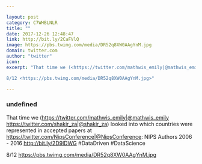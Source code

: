 ```yaml
---

layout: post
category: C7WHBLNLR
title: ""
date: 2017-12-26 12:48:47
link: http://bit.ly/2CaFVlQ
image: https://pbs.twimg.com/media/DR52q8XW0AAgYnM.jpg
domain: twitter.com
author: "twitter"
icon: 
excerpt: "That time we (<https://twitter.com/mathwis_emily|@mathwis_emily> <https://twitter.com/shakir_za|@shakir_za>) looked into which countries were represented in accepted papers at <https://twitter.com/NipsConference|@NipsConference>: NIPS Authors 2006 - 2016 <http://bit.ly/2D9lDWG> #DataDriven #DataScience

8/12 <https://pbs.twimg.com/media/DR52q8XW0AAgYnM.jpg>"

---
```


### undefined

That time we (<https://twitter.com/mathwis_emily|@mathwis_emily> <https://twitter.com/shakir_za|@shakir_za>) looked into which countries were represented in accepted papers at <https://twitter.com/NipsConference|@NipsConference>: NIPS Authors 2006 - 2016 <http://bit.ly/2D9lDWG> #DataDriven #DataScience

8/12 <https://pbs.twimg.com/media/DR52q8XW0AAgYnM.jpg>
